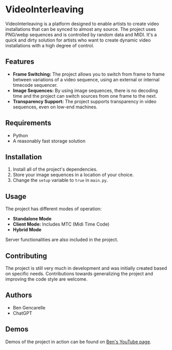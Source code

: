 # VideoInterleaving

VideoInterleaving is a platform designed to enable artists to create video installations that can be synced to almost any source. The project uses PNG/webp sequences and is controlled by random data and MIDI. It's a quick and dirty solution for artists who want to create dynamic video installations with a high degree of control.

## Features

- **Frame Switching:** The project allows you to switch from frame to frame between variations of a video sequence, using an external or internal timecode sequencer.
- **Image Sequences:** By using image sequences, there is no decoding time and the project can switch sources from one frame to the next.
- **Transparency Support:** The project supports transparency in video sequences, even on low-end machines.

## Requirements

- Python
- A reasonably fast storage solution

## Installation

1. Install all of the project's dependencies.
2. Store your image sequences in a location of your choice.
3. Change the `setup` variable to `true` in `main.py`.

## Usage

The project has different modes of operation:

- **Standalone Mode**
- **Client Mode:** Includes MTC (Midi Time Code)
- **Hybrid Mode**

Server functionalities are also included in the project.

## Contributing

The project is still very much in development and was initially created based on specific needs. Contributions towards generalizing the project and improving the code style are welcome.

## Authors

- Ben Gencarelle
- ChatGPT

## Demos

Demos of the project in action can be found on [Ben's YouTube page](https://www.youtube.com/user/bgencarelle).

